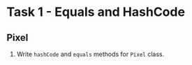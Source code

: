 # Task 1 - Equals and HashCode

## Pixel

1. Write `hashCode` and `equals` methods for `Pixel` class.
